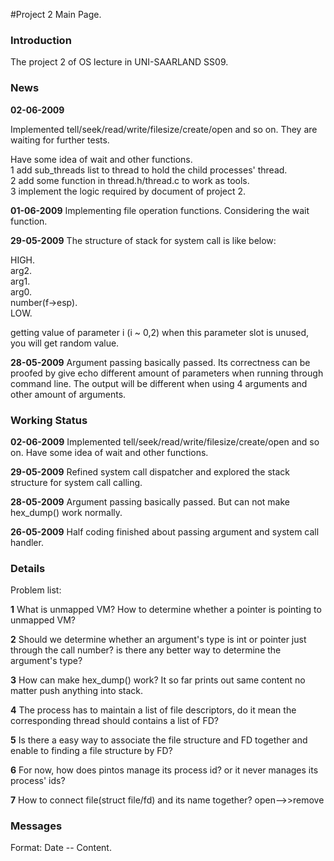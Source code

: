 #Project 2 Main Page.

### Introduction ###

The project 2 of OS lecture in UNI-SAARLAND SS09.

### News ###
**02-06-2009**

Implemented tell/seek/read/write/filesize/create/open and so on.
They are waiting for further tests.

Have some idea of wait and other functions.
<br />
1  add sub\_threads list to thread to hold the child processes' thread.
<br />
2  add some function in thread.h/thread.c to work as tools.
<br />
3  implement the logic required by document of project 2.

**01-06-2009**
Implementing file operation functions. Considering the wait function.

**29-05-2009**
The structure of stack for system call is like below:

HIGH.<br />
arg2.<br />
arg1.<br />
arg0.<br />
number(f->esp).<br />
LOW.

getting value of parameter i (i ~ 0,2) when this parameter slot is unused, you will get random value.

**28-05-2009**
Argument passing basically passed. Its correctness can be proofed by give echo different amount of parameters when running through command line. The output will be different when using 4 arguments and other amount of arguments.


### Working Status ###

**02-06-2009** Implemented tell/seek/read/write/filesize/create/open and so on. Have some idea of wait and other functions.

**29-05-2009** Refined system call dispatcher and explored the stack structure for system call calling.

**28-05-2009** Argument passing basically passed. But can not make hex\_dump() work normally.

**26-05-2009** Half coding finished about passing argument and system call handler.

### Details ###

Problem list:

**1** What is unmapped VM? How to determine whether a pointer is pointing to unmapped VM?

**2** Should we determine whether an argument's type is int or pointer just through the call number? is there any better way to determine the argument's type?

**3** How can make hex\_dump() work? It so far prints out same content no matter push anything into stack.

**4** The process has to maintain a list of file descriptors, do it mean the corresponding thread should contains a list of FD?

**5** Is there a easy way to associate the file structure and FD together and enable to finding a file structure by FD?

**6** For now, how does pintos manage its process id? or it never manages its process' ids?

**7** How to connect file(struct file/fd) and its name together? open-->>remove
### Messages ###

Format: Date -- Content.